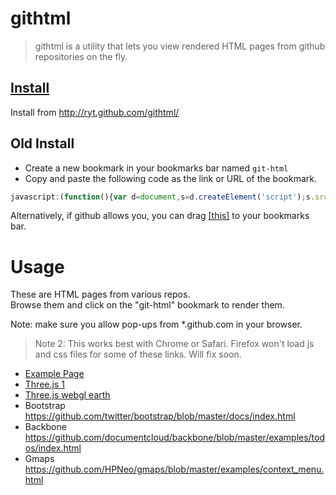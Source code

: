 githtml
===========
> githtml is a utility that lets you view rendered HTML pages from github repositories on the fly.

<a href="http://ryt.github.com/githtml/">Install</a>
----------------------------------------------------
Install from http://ryt.github.com/githtml/

Old Install
-------
* Create a new bookmark in your bookmarks bar named `git-html`<br>
* Copy and paste the following code as the link or URL of the bookmark. 

```javascript
javascript:(function(){var d=document,s=d.createElement('script');s.src='//raw.github.com/ryt/githtml/master/githtml.min.js?2';d.body.appendChild(s);})();
```


Alternatively, if github allows you, you can drag 
<a href="javascript:(function(){var d=document,s=d.createElement('script');s.src='//raw.github.com/ryt/githtml/master/githtml.min.js?2';d.body.appendChild(s);})();" title="git-html">[this]</a> to your bookmarks bar.

Usage
=====
These are HTML pages from various repos.<br>
Browse them and click on the "git-html" bookmark to render them. 

Note: make sure you allow pop-ups from *.github.com in your browser.

> Note 2: This works best with Chrome or Safari. Firefox won't load js and css files for some of these links. Will fix soon.

* <a href="https://github.com/ryt/githtml/blob/master/example.html">Example Page</a>
* <a href="https://github.com/mrdoob/three.js/blob/master/examples/canvas_interactive_cubes_tween.html">Three.js 1</a>
* <a href="https://github.com/mrdoob/three.js/blob/master/examples/webgl_trackballcamera_earth.html">Three.js webgl earth</a>
* Bootstrap <a href="https://github.com/twitter/bootstrap/blob/master/docs/index.html">https://github.com/twitter/bootstrap/blob/master/docs/index.html</a>
* Backbone <a href="https://github.com/documentcloud/backbone/blob/master/examples/todos/index.html">https://github.com/documentcloud/backbone/blob/master/examples/todos/index.html</a>
* Gmaps <a href="https://github.com/HPNeo/gmaps/blob/master/examples/context_menu.html">https://github.com/HPNeo/gmaps/blob/master/examples/context_menu.html</a>
